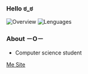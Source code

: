 ### Hello ಠ_ಠ

![Overview](https://github.com/vineboneto/stats/blob/master/generated/overview.svg) 
![Lenguages](https://github.com/vineboneto/stats/blob/master/generated/languages.svg) 

### About －O－ 

 - Computer science student

<a href="https://presentation-gules.vercel.app/">Me Site
</a>


<!-- <a href="https://br.linkedin.com/in/vinicius-gazolla-boneto-6b0a02170"> <img src="https://img.shields.io/badge/LinkedIn-0077B5?style=flat&logo=linkedin&logoColor=white" />
</a> -->



[comment]: # (https://javascript.plainenglish.io/how-to-make-custom-language-badges-for-your-profile-using-shields-io-d2aeaf016b6b)

